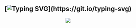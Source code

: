 <div align="center">
  
## [![Typing SVG](https://readme-typing-svg.herokuapp.com?font=Halo+Handletter&color=00FF00&size=30&lines=DXTROX+MEDIA+STORAGE;FOR+BOT+DXTROX+V_1;MADE+BY+AMAL-DX;CO-SUPPORT+WITH;KARTHIK_TERROR-BOY...)](https://git.io/typing-svg)


 
<p align="center">
  <a href="httsp://github.com/amal-dx/DXTROX">
    <img src="https://img.shields.io/github/repo-size/amal-dx/DXTROX?color=green&label=Repo%20total%20size&?style=for-the-badge&logo=appveyor">
<p align="center"> 
